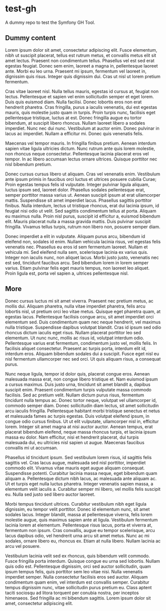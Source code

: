 # test-gh
A dummy repo to test the Symfony GH Tool.

## Dummy content



Lorem ipsum dolor sit amet, consectetur adipiscing elit. Fusce elementum, nibh ut suscipit placerat, tellus est rutrum metus, et convallis metus elit sit amet lectus. Praesent non condimentum tellus. Phasellus vel est sed erat egestas feugiat. Donec sem enim, laoreet a magna in, pellentesque laoreet ante. Morbi eu leo urna. Praesent mi ipsum, fermentum vel laoreet in, dignissim quis risus. Integer quis dignissim dui. Cras ut nisl ut lorem pretium fermentum.

Cras vitae laoreet nisl. Nulla tellus mauris, egestas id cursus at, feugiat non lectus. Pellentesque et sapien vel enim sollicitudin semper et eget lorem. Duis quis euismod diam. Nulla facilisi. Donec lobortis eros non erat hendrerit pharetra. Cras fringilla, purus a iaculis venenatis, dui est egestas mauris, quis molestie justo quam in turpis. Proin turpis nunc, facilisis eget pellentesque tristique, luctus at est. Donec fringilla augue eu tortor bibendum, at suscipit libero rhoncus. Nullam laoreet libero a sodales imperdiet. Nunc nec dui nunc. Vestibulum at auctor enim. Donec pulvinar in lacus ac imperdiet. Nullam a efficitur mi. Donec quis venenatis felis.

Maecenas vel tempor mauris. In fringilla finibus pretium. Aenean interdum sapien vitae ligula ultricies dictum. Nunc rutrum ante quis lorem molestie, non rhoncus neque consectetur. Pellentesque lacinia placerat eros vel tempor. In ac libero accumsan lectus ornare ultrices. Quisque porttitor nec nisl bibendum pretium.

Donec cursus cursus libero ut aliquam. Cras vel venenatis enim. Vestibulum ante ipsum primis in faucibus orci luctus et ultrices posuere cubilia Curae; Proin egestas tempus felis id vulputate. Integer pulvinar ligula aliquam, luctus ipsum sed, laoreet dolor. Phasellus sodales pellentesque erat, semper porttitor massa varius ut. Aenean suscipit ipsum at erat ullamcorper mattis. Suspendisse sit amet imperdiet lacus. Phasellus sagittis porttitor finibus. Nulla interdum, lectus ut tristique rhoncus, erat dui lacinia ipsum, id feugiat nisi odio ut velit. Sed sagittis condimentum tellus at porta. Aliquam eu maximus nulla. Proin nisl purus, suscipit id efficitur a, euismod bibendum elit. Mauris placerat nulla a massa gravida mattis. Duis pulvinar suscipit fringilla. Vivamus tellus turpis, rutrum non libero non, posuere semper diam.

Donec imperdiet a elit in vulputate. Aliquam purus arcu, bibendum id eleifend non, sodales id enim. Nullam vehicula lacinia risus, vel egestas felis venenatis nec. Phasellus eu eros id sem fermentum laoreet. Nullam et vehicula mi. Sed eleifend nulla sem, scelerisque lacinia ex varius quis. Integer non iaculis nunc, non aliquet lacus. Morbi justo justo, venenatis nec est sed, tincidunt faucibus arcu. Sed bibendum lorem in lorem semper varius. Etiam pulvinar felis eget mauris tempus, non laoreet leo aliquet. Proin ligula est, porta vel sapien a, ultrices pellentesque nisl. 

## More



Donec cursus luctus mi sit amet viverra. Praesent nec pretium metus, ac mollis dui. Aliquam pharetra, nulla vitae imperdiet pharetra, felis arcu lobortis nisl, ut pretium orci leo vitae metus. Quisque eget pharetra quam, at egestas lacus. Pellentesque facilisis congue arcu, sit amet imperdiet orci elementum sed. Duis condimentum quam nec neque hendrerit, vel maximus nulla tristique. Suspendisse dapibus volutpat blandit. Cras id ipsum sed odio rhoncus dictum iaculis eget risus. Nullam placerat porttitor leo sed elementum. Ut nunc nunc, mollis ac risus id, volutpat interdum odio. Pellentesque varius erat fermentum, condimentum justo vel, mollis felis. In facilisis aliquet consectetur. Praesent ac turpis porta, interdum elit id, interdum eros. Aliquam bibendum sodales dui a suscipit. Fusce eget nisl eu nisl fermentum ullamcorper nec sed orci. Ut quis aliquam risus, a consequat purus.

Nunc neque ligula, tempor id dolor quis, placerat congue eros. Aenean malesuada massa erat, non congue libero tristique et. Nam euismod ipsum a cursus maximus. Duis justo urna, tincidunt sit amet blandit a, dapibus suscipit enim. Praesent condimentum turpis vulputate massa commodo facilisis. Sed ac pretium velit. Nullam dictum purus risus, fermentum tincidunt nulla tempus ac. Donec tortor neque, volutpat vel ullamcorper id, commodo semper diam. Donec sollicitudin diam lectus, sit amet sollicitudin arcu iaculis fringilla. Pellentesque habitant morbi tristique senectus et netus et malesuada fames ac turpis egestas. Duis volutpat eleifend ipsum, in congue odio cursus finibus. Ut ut elit vulputate, ullamcorper nisl in, efficitur lorem. Integer sit amet magna at nisi auctor auctor. Aenean tempus, erat placerat bibendum eleifend, neque massa rhoncus turpis, et lacinia ipsum massa eu dolor. Nam efficitur, nisi et hendrerit placerat, dui turpis malesuada dui, eu ultricies nisl sapien ut augue. Maecenas faucibus convallis mi ut accumsan.

Phasellus id tincidunt ipsum. Sed vestibulum lorem risus, id sagittis felis sagittis vel. Cras lacus augue, malesuada sed nisl porttitor, imperdiet commodo elit. Vivamus vitae mauris eget augue aliquam consequat. Suspendisse potenti. Curabitur lacinia massa neque, eget bibendum quam aliquam a. Pellentesque dictum nibh lacus, ac malesuada ante aliquam ac. Ut et turpis eget nulla luctus pharetra. Integer venenatis sapien massa, a elementum velit iaculis a. Curabitur semper mi libero, vel mollis felis suscipit eu. Nulla sed justo sed libero auctor laoreet.

Morbi tempus tincidunt ultrices. Curabitur vestibulum nibh eget ligula dignissim, eu tempor velit porttitor. Donec id elementum nunc, sit amet sodales lacus. Integer blandit, massa at pellentesque viverra, felis lorem molestie augue, quis maximus sapien ante at ligula. Vestibulum fermentum lacinia lorem at elementum. Pellentesque risus lacus, porta et viverra at, fermentum non ipsum. Cras convallis, augue eu tempor scelerisque, arcu lacus dapibus odio, vel hendrerit urna arcu sit amet metus. Nunc ac mi sodales, ornare libero eu, rhoncus ex. Etiam at nulla libero. Nullam lacinia ac arcu vel posuere.

Vestibulum lacinia velit sed ex rhoncus, quis bibendum velit commodo. Fusce fringilla porta interdum. Quisque congue eu urna sed lobortis. Nullam quis odio est. Pellentesque dignissim, orci sed auctor sollicitudin, quam ipsum tempus felis, quis porttitor sem leo vitae nisi. Nulla venenatis imperdiet semper. Nulla consectetur facilisis eros sed auctor. Aliquam condimentum quam enim, vel interdum est convallis semper. Curabitur tempus dignissim nunc, vitae sollicitudin purus pretium eu. Class aptent taciti sociosqu ad litora torquent per conubia nostra, per inceptos himenaeos. Sed fringilla ac mi bibendum sagittis. Lorem ipsum dolor sit amet, consectetur adipiscing elit. 
